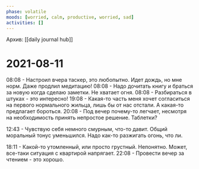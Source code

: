 ```yaml
---
phase: volatile
moods: [worried, calm, productive, worried, sad]
activities: []
---
```

Архив: [[daily journal hub]]
# 2021-08-11

08:08 - Настроил вчера таскер, это любопытно. Идет дождь, но мне норм. Даже продлил медитацию!
08:08 - Надо дочитать книгу и браться за новую когда сделаю заметки. Не хватает огня.
08:08 - Разбираться в штуках - это интересно!
19:08 - Какая-то часть меня хочет согласиться на первого нормального жильца, лишь бы от нас отстали. А какая-то предлагает бороться.
20:08 - Под вечер почему-то легчает, несмотря на необходимость принять непростое решение. Таблетки?

12:43 - Чувствую себя немного смурным, что-то давит. Общий моральный тонус уменьшился. Надо как-то разжигать огонь, что ли.

18:11 - Какой-то утомленный, или просто грустный. Непонятно. Может, все-таки ситуация с квартирой напрягает.
22:08 - Провести вечер за чтением - это хорошо.
